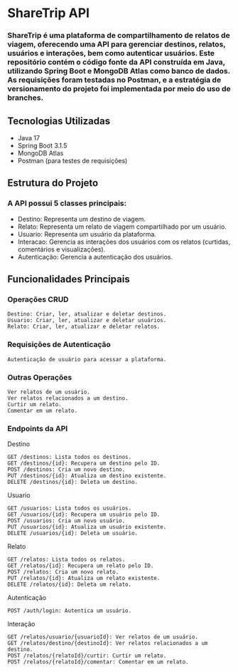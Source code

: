 # ShareTrip API

### ShareTrip é uma plataforma de compartilhamento de relatos de viagem, oferecendo uma API para gerenciar destinos, relatos, usuários e interações, bem como autenticar usuários. Este repositório contém o código fonte da API construída em Java, utilizando Spring Boot e MongoDB Atlas como banco de dados. As requisições foram testadas no Postman, e a estratégia de versionamento do projeto foi implementada por meio do uso de branches.
## Tecnologias Utilizadas

  -  Java 17
  -  Spring Boot 3.1.5
  -  MongoDB Atlas
  -  Postman (para testes de requisições)

## Estrutura do Projeto

### A API possui 5 classes principais:

   - Destino: Representa um destino de viagem.
   - Relato: Representa um relato de viagem compartilhado por um usuário.
   - Usuario: Representa um usuário da plataforma.
   - Interacao: Gerencia as interações dos usuários com os relatos (curtidas, comentários e visualizações).
   - Autenticação: Gerencia a autenticação dos usuários.

## Funcionalidades Principais
### Operações CRUD

    Destino: Criar, ler, atualizar e deletar destinos.
    Usuario: Criar, ler, atualizar e deletar usuários.
    Relato: Criar, ler, atualizar e deletar relatos.

### Requisições de Autenticação

    Autenticação de usuário para acessar a plataforma.

### Outras Operações

    Ver relatos de um usuário.
    Ver relatos relacionados a um destino.
    Curtir um relato.
    Comentar em um relato.

### Endpoints da API
Destino

    GET /destinos: Lista todos os destinos.
    GET /destinos/{id}: Recupera um destino pelo ID.
    POST /destinos: Cria um novo destino.
    PUT /destinos/{id}: Atualiza um destino existente.
    DELETE /destinos/{id}: Deleta um destino.

Usuario

    GET /usuarios: Lista todos os usuários.
    GET /usuarios/{id}: Recupera um usuário pelo ID.
    POST /usuarios: Cria um novo usuário.
    PUT /usuarios/{id}: Atualiza um usuário existente.
    DELETE /usuarios/{id}: Deleta um usuário.

Relato

    GET /relatos: Lista todos os relatos.
    GET /relatos/{id}: Recupera um relato pelo ID.
    POST /relatos: Cria um novo relato.
    PUT /relatos/{id}: Atualiza um relato existente.
    DELETE /relatos/{id}: Deleta um relato.

Autenticação

    POST /auth/login: Autentica um usuário.

Interação

    GET /relatos/usuario/{usuarioId}: Ver relatos de um usuário.
    GET /relatos/destino/{destinoId}: Ver relatos relacionados a um destino.
    POST /relatos/{relatoId}/curtir: Curtir um relato.
    POST /relatos/{relatoId}/comentar: Comentar em um relato.
